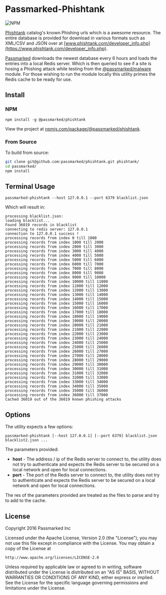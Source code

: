 # Passmarked-Phishtank

![NPM](https://img.shields.io/npm/dt/@passmarked/phishtank.svg)

[Phishtank](https://www.phishtank.com) catalog's known Phishing urls which is a awesome resource. The entire database is provided for download in various formats such as XML/CSV and JSON over at [www.phishtank.com/developer_info.php](https://www.phishtank.com/developer_info.php).

[Passmarked](http://passmarked.com?source=github&repo=phishtank) downloads the newest database every 6 hours and loads the entries into a local Redis server. Which is then queried to see if a site is hosing a Phishing attack while testing from the [@passmarked/malware](https://www.npmjs.com/package/@passmarked/malware) module. For those wishing to run the module locally this utility primes the Redis cache to be ready for use.

## Install

### NPM

```
npm install -g @passmarked/phishtank
```

View the project at [npmjs.com/package/@passmarked/phishtank](https://www.npmjs.com/package/@passmarked/phishtank).

### From Source

To build from source:

```bash
git clone git@github.com:passmarked/phishtank.git phishtank/
cd passmarked/
npm install
```

## Terminal Usage

```
passmarked-phishtank --host 127.0.0.1 --port 6379 blacklist.json
```

Which will result in:

```
processing blacklist.json:
loading blacklist...
Found 36019 records in blacklist
connecting to redis server: 127.0.0.1
connection to 127.0.0.1 success !
processing records from index 0 till 1000
processing records from index 1000 till 2000
processing records from index 2000 till 3000
processing records from index 3000 till 4000
processing records from index 4000 till 5000
processing records from index 5000 till 6000
processing records from index 6000 till 7000
processing records from index 7000 till 8000
processing records from index 8000 till 9000
processing records from index 9000 till 10000
processing records from index 10000 till 11000
processing records from index 11000 till 12000
processing records from index 12000 till 13000
processing records from index 13000 till 14000
processing records from index 14000 till 15000
processing records from index 15000 till 16000
processing records from index 16000 till 17000
processing records from index 17000 till 18000
processing records from index 18000 till 19000
processing records from index 19000 till 20000
processing records from index 20000 till 21000
processing records from index 21000 till 22000
processing records from index 22000 till 23000
processing records from index 23000 till 24000
processing records from index 24000 till 25000
processing records from index 25000 till 26000
processing records from index 26000 till 27000
processing records from index 27000 till 28000
processing records from index 28000 till 29000
processing records from index 29000 till 30000
processing records from index 30000 till 31000
processing records from index 31000 till 32000
processing records from index 32000 till 33000
processing records from index 33000 till 34000
processing records from index 34000 till 35000
processing records from index 35000 till 36000
processing records from index 36000 till 37000
Cached 36019 out of the 36019 known phishing attacks
```

## Options

The utility expects a few options:

```
passmarked-phishtank [--host 127.0.0.1] [--port 6379] blacklist.json blacklist2.json ...
```

The parameters provided:

* **host** - The address / ip of the Redis server to connect to, the utility does not try to authenticate and expects the Redis server to be secured on a local network and open for local connections.
* **port** - The port of the Redis server to connect to, the utility does not try to authenticate and expects the Redis server to be secured on a local network and open for local connections.

The res of the parameters provided are treated as the files to parse and try to add to the cache.


## License

Copyright 2016 Passmarked Inc

Licensed under the Apache License, Version 2.0 (the "License");
you may not use this file except in compliance with the License.
You may obtain a copy of the License at

    http://www.apache.org/licenses/LICENSE-2.0

Unless required by applicable law or agreed to in writing, software
distributed under the License is distributed on an "AS IS" BASIS,
WITHOUT WARRANTIES OR CONDITIONS OF ANY KIND, either express or implied.
See the License for the specific language governing permissions and
limitations under the License.
